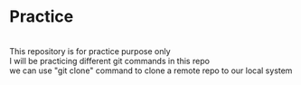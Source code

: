 # Practice
<br>
This repository is for practice purpose only
<br>
I will be practicing different git commands in this repo
<br>
we can use "git clone" command to clone a remote repo to our local system

